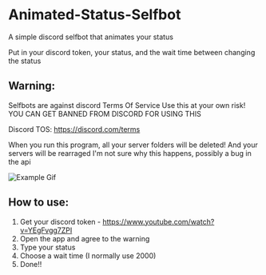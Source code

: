 # Animated-Status-Selfbot
A simple discord selfbot that animates your status

Put in your discord token, your status, and the wait time between changing the status 

## Warning:

Selfbots are against discord Terms Of Service
Use this at your own risk!
YOU CAN GET BANNED FROM DISCORD FOR USING THIS

Discord TOS: https://discord.com/terms

When you run this program, all your server folders will be deleted!
And your servers will be rearraged 
I'm not sure why this happens, possibly a bug in the api

![Example Gif](https://github.com/Tainted06/Animated-Status-Selfbot/Assets/ChObMmlUlj.gif "Example Gif")

## How to use:

1. Get your discord token - https://www.youtube.com/watch?v=YEgFvgg7ZPI
2. Open the app and agree to the warning
3. Type your status
4. Choose a wait time (I normally use 2000)
5. Done!!

